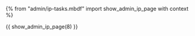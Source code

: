 {% from "admin/ip-tasks.mbdf" import show_admin_ip_page with context %}

{{ show_admin_ip_page(8) }}

